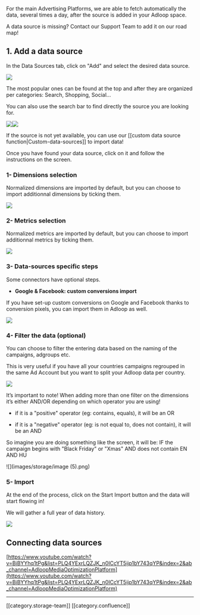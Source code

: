 For the main Advertising Platforms, we are able to fetch automatically the data, several times a day, after the source is added in your Adloop space. 

A data source is missing? Contact our Support Team to add it on our road map! 


## 1. Add a data source
In the Data Sources tab, click on "Add" and select the desired data source.

![](images/storage/image-20231003-084409.png)

The most popular ones can be found at the top and after they are organized per categories: Search, Shopping, Social…

You can also use the search bar to find directly the source you are looking for. 

![](images/storage/image-20220525-141246.png)![](images/storage/image-20220525-141322.png)

If the source is not yet available, you can use our [[custom data source function|Custom-data-sources]] to import data! 

Once you have found your data source, click on it and follow the instructions on the screen. 


### 1- Dimensions selection
Normalized dimensions are imported by default, but you can choose to import additionnal dimensions by ticking them. 

![](images/storage/image-20231003-084601.png)


### 2- Metrics selection
Normalized metrics are imported by default, but you can choose to import additionnal metrics by ticking them. 

![](images/storage/image-20231003-084637.png)


### 3- Data-sources specific steps
Some connectors have optional steps.


*  **Google & Facebook: custom conversions import** 



If you have set-up custom conversions on Google and Facebook thanks to conversion pixels, you can import them in Adloop as well. 

![](images/storage/image-20231003-084735.png)


### 4- Filter the data (optional)
You can choose to filter the entering data based on the naming of the campaigns, adgroups etc. 

This is very useful if you have all your countries campaigns regrouped in the same Ad Account but you want to split your Adloop data per country. 

![](images/storage/image-20231003-084831.png)

It’s important to note! When adding more than one filter on the dimensions it’s either AND/OR depending on which operator you are using!


* if it is a "positive" operator (eg: contains, equals), it will be an OR


* if it is a "negative" operator (eg: is not equal to, does not contain), it will be an AND



So imagine you are doing something like the screen, it will be: IF the campaign begins with "Black Friday" or "Xmas" AND does not contain EN AND HU

![](images/storage/image (5).png)


### 5- Import
At the end of the process, click on the Start Import button and the data will start flowing in! 

We will gather a full year of data history.

![](images/storage/image-20231003-084931.png)


## Connecting data sources
[https://www.youtube.com/watch?v=BiBYYhq1tPg&list=PLQ4YExrLQZJK_n0ICcYT5ijp1bY743qYP&index=2&ab_channel=AdloopMediaOptimizationPlatform](https://www.youtube.com/watch?v=BiBYYhq1tPg&list=PLQ4YExrLQZJK_n0ICcYT5ijp1bY743qYP&index=2&ab_channel=AdloopMediaOptimizationPlatform)





*****

[[category.storage-team]] 
[[category.confluence]] 
